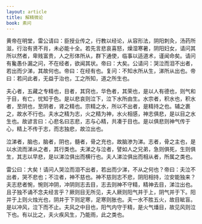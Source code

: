 ```yaml
---
layout: article
title: 解精微论
book: 素问
---
```


黄帝在明堂，雷公请曰：臣授业传之，行教以经论，从容形法，阴阳刺灸，汤药所滋，行治有贤不肖，未必能十全。若先言悲哀喜怒，燥湿寒暑，阴阳妇女，请问其所以然者，卑贱富贵，人之形体所从，群下通使，临事以适道术，谨闻命矣。请问有毚愚仆漏之问，不在经者，欲闻其状。帝曰：大矣。公请问：哭泣而泪不出者，若出而少涕，其故何也。帝曰：在经有也。复问：不知水所从生，涕所从出也。帝曰：若问此者，无益于治也，工之所知，道之所生也。

夫心者，五藏之专精也，目者，其窍也，华色者，其荣也，是以人有德也，则气和于目，有亡，忧知于色。是以悲哀则泣下，泣下水所由生。水宗者，积水也，积水者，至阴也，至阴者，肾之精也。宗精之水，所以不出者，是精持之也。辅之裹之，故水不行也。夫水之精为志，火之精为神，水火相感，神志俱悲，是以目之水生也。故谚言曰：心悲名曰志悲，志与心精，共凑于目也。是以俱悲则神气传于心，精上不传于志，而志独悲，故泣出也。

泣涕者，脑也，脑者，阴也，髓者，骨之充也，故脑渗为涕。志者，骨之主也，是以水流而涕从之者，其行类也。夫涕之与泣者，譬如人之兄弟，急则俱死，生则俱生，其志以早悲，是以涕泣俱出而横行也。夫人涕泣俱出而相从者，所属之类也。

雷公曰：大矣！请问人哭泣而泪不出者，若出而少涕，不从之何也？帝曰：夫泣不出者，哭不悲也；不泣者，神不慈也。神不慈则志不悲，阴阳相持，泣安能独来？夫志悲者惋，惋则冲阴，冲阴则志去目，志去则神不守精，精神去目，涕泣出也。且子独不诵不念夫经言乎？厥则目无所见，夫人厥则阳气并于上，阴气并于下。阳并于上则火烛光也，阴并于下则足寒，足寒则胀也。夫一水不胜五火，故目眦盲。是以冲风，泣下而不止。夫风之中目也，阳气内守于精，是火气燔目，故见风则泣下也。有以比之，夫火疾风生，乃能雨，此之类也。

